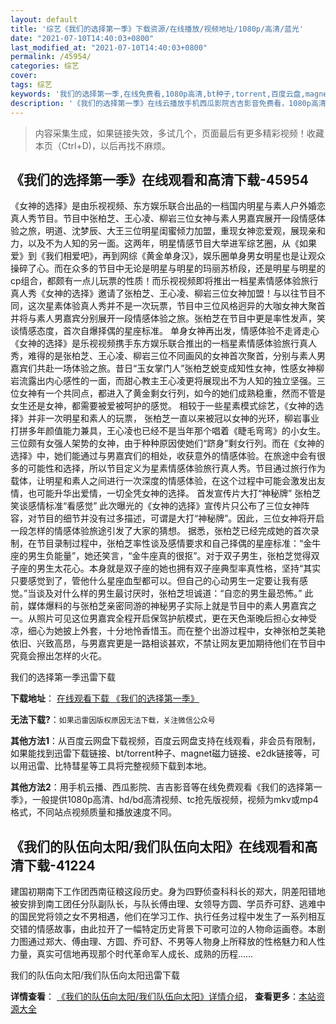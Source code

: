 ```yaml
---
layout: default
title: '综艺《我们的选择第一季》下载资源/在线播放/视频地址/1080p/高清/蓝光'
date: "2021-07-10T14:40:03+0800"
last_modified_at: "2021-07-10T14:40:03+0800"
permalink: /45954/
categories: 综艺
cover:
tags: 综艺
keywords: '我们的选择第一季,在线免费看,1080p高清,bt种子,torrent,百度云盘,magnet,磁力链,迅雷下载资源'
description: '《我们的选择第一季》在线云播放手机西瓜影院吉吉影音免费看，1080p高清bd/hd未删减完整版和tc抢先枪版，mkv/mp4格式，附带bt/torrent种子、magnet/磁力链、百度云盘、网盘资源迅雷下载链接'
---
```


>内容采集生成，如果链接失效，多试几个，页面最后有更多精彩视频！收藏本页（Ctrl+D)，以后再找不麻烦。


## 《我们的选择第一季》在线观看和高清下载-45954

《女神的选择》是由乐视视频、东方娱乐联合出品的一档国内明星与素人户外婚恋真人秀节目。节目中张柏芝、王心凌、柳岩三位女神与素人男嘉宾展开一段情感体验之旅，明道、沈梦辰、大王三位明星闺蜜倾力加盟，重现女神恋爱观，展现亲和力，以及不为人知的另一面。这两年，明星情感节目大举进军综艺圈，从《如果爱》到《我们相爱吧》，再到网综《黄金单身汉》，娱乐圈单身男女明星也是让观众操碎了心。而在众多的节目中无论是明星与明星的玛丽苏桥段，还是明星与明星的cp组合，都颇有一点儿玩票的性质！而乐视视频即将推出一档星素情感体验旅行真人秀《女神的选择》邀请了张柏芝、王心凌、柳岩三位女神加盟！与以往节目不同，这次星素体验真人秀并不是一次玩票，节目中三位风格迥异的大咖女神大聚首并将与素人男嘉宾分别展开一段情感体验之旅。张柏芝在节目中更是率性发声，笑谈情感态度，首次自爆择偶的星座标准。 单身女神再出发，情感体验不走肾走心 《女神的选择》是乐视视频携手东方娱乐联合推出的一档星素情感体验旅行真人秀，难得的是张柏芝、王心凌、柳岩三位不同画风的女神首次聚首，分别与素人男嘉宾们共赴一场体验之旅。昔日“玉女掌门人”张柏芝蜕变成知性女神，性感女神柳岩流露出内心感性的一面，而甜心教主王心凌更将展现出不为人知的独立坚强。三位女神有一个共同点，都进入了黄金剩女行列，如今的她们成熟稳重，然而不管是女生还是女神，都需要被爱被呵护的感觉。 相较于一些星素模式综艺，《女神的选择》并非一次明星和素人的玩票， 张柏芝一直以来被冠以女神的光环，柳岩事业打拼多年颜值能力兼具，王心凌也已经不是当年那个唱着《睫毛弯弯》的小女生。三位颇有女强人架势的女神，由于种种原因使她们“跻身”剩女行列。而在《女神的选择》中，她们能通过与男嘉宾们的相处，收获意外的情感体验。在旅途中会有很多的可能性和选择，所以节目定义为星素情感体验旅行真人秀。节目通过旅行作为载体，让明星和素人之间进行一次深度的情感体验，在这个过程中可能会激发出友情，也可能升华出爱情，一切全凭女神的选择。 首发宣传片大打“神秘牌” 张柏芝笑谈感情标准“看感觉” 此次曝光的《女神的选择》宣传片只公布了三位女神阵容，对节目的细节并没有过多描述，可谓是大打“神秘牌”。因此，三位女神将开启一段怎样的情感体验旅途引发了大家的猜想。 据悉，张柏芝已经完成她的首次录制，在节目录制过程中，张柏芝率性谈及感情要求和自己择偶的星座标准：“金牛座的男生负能量”，她还笑言，“金牛座真的很抠”。对于双子男生，张柏芝觉得双子座的男生太花心。本身就是双子座的她也拥有双子座典型率真性格，坚持“其实只要感觉到了，管他什么星座血型都可以。但自己的心动男生一定要让我有感觉。”当谈及对什么样的男生最讨厌时，张柏芝坦诚道：“自恋的男生最恐怖。” 此前，媒体爆料的与张柏芝亲密同游的神秘男子实际上就是节目中的素人男嘉宾之一。从照片可见这位男嘉宾全程开启保驾护航模式，更在天色渐晚后担心女神受凉，细心为她披上外套，十分地怜香惜玉。而在整个出游过程中，女神张柏芝美艳依旧、兴致高昂，与男嘉宾更是一路相谈甚欢，不禁让网友更加期待他们在节目中究竟会擦出怎样的火花。


我们的选择第一季迅雷下载

**下载地址**： [在线观看下载 《我们的选择第一季》](https://www.993dy.com//vod-detail-id-25195.html) 


**无法下载?**：`如果迅雷因版权原因无法下载，关注微信公众号 `

**其他方法1**：从百度云网盘下载视频，百度云网盘支持在线观看，非会员有限制，如果能找到迅雷下载链接、bt/torrent种子、magnet磁力链接、e2dk链接等，可以用迅雷、比特彗星等工具将完整视频下载到本地。

**其他方法2**：用手机云播、西瓜影院、吉吉影音等在线免费观看《我们的选择第一季》，一般提供1080p高清、hd/bd高清视频、tc抢先版视频，视频为mkv或mp4格式，不同站点视频质量和播放速度不同。


## 《我们的队伍向太阳/我们队伍向太阳》在线观看和高清下载-41224

建国初期南下工作团西南征粮这段历史。身为四野侦查科科长的郑大，阴差阳错地被安排到南工团任分队副队长，与队长傅由理、女领导方圆、学员乔可舒、逃难中的国民党将领之女不男相遇，他们在学习工作、执行任务过程中发生了一系列相互交错的情感故事，由此拉开了一幅特定历史背景下可歌可泣的人物命运画卷。本剧力图通过郑大、傅由理、方圆、乔可舒、不男等人物身上所释放的性格魅力和人性力量，真实可信地再现那个时代革命军人成长、成熟的历程……


我们的队伍向太阳/我们队伍向太阳迅雷下载

**详情查看**： [《我们的队伍向太阳/我们队伍向太阳》详情介绍](/movie/41224/)， **查看更多**：[本站资源大全](/movie/t/all/)


